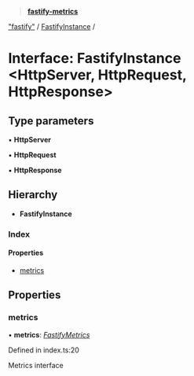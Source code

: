 > **[fastify-metrics](../README.md)**

["fastify"](../modules/_fastify_.md) / [FastifyInstance](_fastify_.fastifyinstance.md) /

# Interface: FastifyInstance <**HttpServer, HttpRequest, HttpResponse**>

## Type parameters

▪ **HttpServer**

▪ **HttpRequest**

▪ **HttpResponse**

## Hierarchy

* **FastifyInstance**

### Index

#### Properties

* [metrics](_fastify_.fastifyinstance.md#metrics)

## Properties

###  metrics

• **metrics**: *[FastifyMetrics](fastifymetrics.md)*

Defined in index.ts:20

Metrics interface